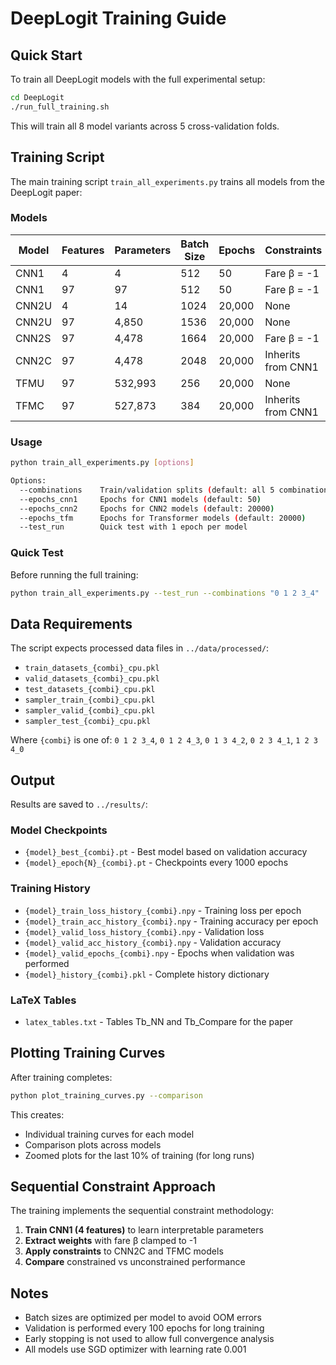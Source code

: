 # DeepLogit Training Guide

## Quick Start

To train all DeepLogit models with the full experimental setup:

```bash
cd DeepLogit
./run_full_training.sh
```

This will train all 8 model variants across 5 cross-validation folds.

## Training Script

The main training script `train_all_experiments.py` trains all models from the DeepLogit paper:

### Models

| Model | Features | Parameters | Batch Size | Epochs | Constraints |
|-------|----------|------------|------------|--------|-------------|
| CNN1 | 4 | 4 | 512 | 50 | Fare β = -1 |
| CNN1 | 97 | 97 | 512 | 50 | Fare β = -1 |
| CNN2U | 4 | 14 | 1024 | 20,000 | None |
| CNN2U | 97 | 4,850 | 1536 | 20,000 | None |
| CNN2S | 97 | 4,478 | 1664 | 20,000 | Fare β = -1 |
| CNN2C | 97 | 4,478 | 2048 | 20,000 | Inherits from CNN1 |
| TFMU | 97 | 532,993 | 256 | 20,000 | None |
| TFMC | 97 | 527,873 | 384 | 20,000 | Inherits from CNN1 |

### Usage

```bash
python train_all_experiments.py [options]

Options:
  --combinations    Train/validation splits (default: all 5 combinations)
  --epochs_cnn1     Epochs for CNN1 models (default: 50)
  --epochs_cnn2     Epochs for CNN2 models (default: 20000)
  --epochs_tfm      Epochs for Transformer models (default: 20000)
  --test_run        Quick test with 1 epoch per model
```

### Quick Test

Before running the full training:

```bash
python train_all_experiments.py --test_run --combinations "0 1 2 3_4"
```

## Data Requirements

The script expects processed data files in `../data/processed/`:
- `train_datasets_{combi}_cpu.pkl`
- `valid_datasets_{combi}_cpu.pkl`
- `test_datasets_{combi}_cpu.pkl`
- `sampler_train_{combi}_cpu.pkl`
- `sampler_valid_{combi}_cpu.pkl`
- `sampler_test_{combi}_cpu.pkl`

Where `{combi}` is one of: `0 1 2 3_4`, `0 1 2 4_3`, `0 1 3 4_2`, `0 2 3 4_1`, `1 2 3 4_0`

## Output

Results are saved to `../results/`:

### Model Checkpoints
- `{model}_best_{combi}.pt` - Best model based on validation accuracy
- `{model}_epoch{N}_{combi}.pt` - Checkpoints every 1000 epochs

### Training History
- `{model}_train_loss_history_{combi}.npy` - Training loss per epoch
- `{model}_train_acc_history_{combi}.npy` - Training accuracy per epoch
- `{model}_valid_loss_history_{combi}.npy` - Validation loss
- `{model}_valid_acc_history_{combi}.npy` - Validation accuracy
- `{model}_valid_epochs_{combi}.npy` - Epochs when validation was performed
- `{model}_history_{combi}.pkl` - Complete history dictionary

### LaTeX Tables
- `latex_tables.txt` - Tables Tb_NN and Tb_Compare for the paper

## Plotting Training Curves

After training completes:

```bash
python plot_training_curves.py --comparison
```

This creates:
- Individual training curves for each model
- Comparison plots across models
- Zoomed plots for the last 10% of training (for long runs)

## Sequential Constraint Approach

The training implements the sequential constraint methodology:

1. **Train CNN1 (4 features)** to learn interpretable parameters
2. **Extract weights** with fare β clamped to -1
3. **Apply constraints** to CNN2C and TFMC models
4. **Compare** constrained vs unconstrained performance

## Notes

- Batch sizes are optimized per model to avoid OOM errors
- Validation is performed every 100 epochs for long training
- Early stopping is not used to allow full convergence analysis
- All models use SGD optimizer with learning rate 0.001